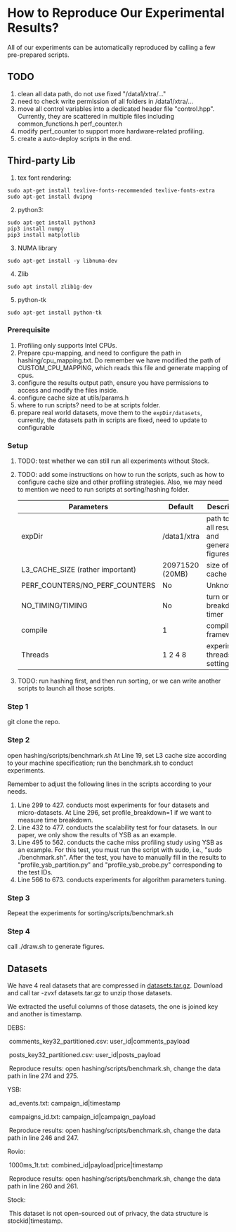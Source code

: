 # How to Reproduce Our Experimental Results?

All of our experiments can be automatically reproduced by calling a few pre-prepared scripts.

## TODO

1. clean all data path, do not use fixed "/data1/xtra/..."
2. need to check write permission of all folders in /data1/xtra/...
3. move all control variables into a dedicated header file "control.hpp". Currently, they are scattered in multiple files including common_functions.h perf_counter.h
4. modify perf_counter to support more hardware-related profiling.
5. create a auto-deploy scripts in the end.

## Third-party Lib

1. tex font rendering:

```shell
sudo apt-get install texlive-fonts-recommended texlive-fonts-extra
sudo apt-get install dvipng
```

2. python3:

```shell
sudo apt-get install python3
pip3 install numpy
pip3 install matplotlib
```

3.  NUMA library

```shell
sudo apt-get install -y libnuma-dev
```

4. Zlib

```shell
sudo apt install zlib1g-dev
```

5. python-tk

```shell
sudo apt-get install python-tk
```

### Prerequisite

1. Profiling only supports Intel CPUs.
2. Prepare cpu-mapping, and need to configure the path in hashing/cpu_mapping.txt. Do remember we have modified the path of CUSTOM_CPU_MAPPING, which reads this file and generate mapping of cpus.
3. configure the results output path, ensure you have permissions to access and modify the files inside.
4. configure cache size at utils/params.h
5. where to run scripts? need to be at scripts folder.
6. prepare real world datasets, move them to the `expDir/datasets`, currently, the datasets path in scripts are fixed, need to update to configurable

### Setup

1. TODO: test whether we can still run all experiments without Stock.

2. TODO: add some instructions on how to run the scripts, such as how to configure cache size and other profiling strategies. Also, we may need to mention we need to run scripts at sorting/hashing folder.

   | Parameters                       | Default         | Description                                   |
   | -------------------------------- | --------------- | --------------------------------------------- |
   | expDir                           | /data1/xtra     | path to save all results and generate figures |
   | L3_CACHE_SIZE (rather important) | 20971520 (20MB) | size of l3 cache                              |
   | PERF_COUNTERS/NO_PERF_COUNTERS   | No              | Unknown                                       |
   | NO_TIMING/TIMING                 | No              | turn on/off breakdown timer                   |
   | compile                          | 1               | compile the framework                         |
   | Threads                          | 1 2 4 8         | experiments threads settings                  |

3. TODO: run hashing first, and then run sorting, or we can write another scripts to launch all those scripts.

### Step 1

git clone the repo.

### Step 2
open hashing/scripts/benchmark.sh
   At Line 19, set L3 cache size according to your machine specification;
   run the benchmark.sh to conduct experiments.

Remember to adjust the following lines in the scripts according to your needs.
  1. Line 299 to 427. 
     conducts most experiments for four datasets and micro-datasets.
     At Line 296, set profile_breakdown=1 if we want to measure time breakdown.
  2. Line 432 to 477.
     conducts the scalability test for four datasets. In our paper, we only show the results of YSB as an example.
  3. Line 495 to 562.
      conducts the cache miss profiling study using YSB as an example. 
      For this test, you must run the script with sudo, i.e., "sudo ./benchmark.sh".
      After the test, you have to manually fill in the results to "profile_ysb_partition.py" and "profile_ysb_probe.py" corresponding to the test IDs.
  4. Line 566 to 673.
     conducts experiments for algorithm parameters tuning.
### Step 3
Repeat the experiments for sorting/scripts/benchmark.sh

### Step 4
call ./draw.sh to generate figures.

## Datasets

We have 4 real datasets that are compressed in [datasets.tar.gz](https://drive.google.com/file/d/1DJIES8AEIQSfw9HF4xxgZ9OHFiUxZijw/view?usp=sharing). Download and call tar -zvxf datasets.tar.gz to unzip those datasets.

We extracted the useful columns of those datasets, the one is joined key and another is timestamp.

DEBS: 

​	comments_key32_partitioned.csv: user_id|comments_payload

​	posts_key32_partitioned.csv: user_id|posts_payload

​	Reproduce results: open hashing/scripts/benchmark.sh, change the data path in line 274 and 275. 

YSB:

​	ad_events.txt: campaign_id|timestamp

​	campaigns_id.txt: campaign_id|campaign_payload

​	Reproduce results: open hashing/scripts/benchmark.sh, change the data path in line 246 and 247. 

Rovio:

​	1000ms_1t.txt: combined_id|payload|price|timestamp

​	Reproduce results: open hashing/scripts/benchmark.sh, change the data path in line 260 and 261. 

Stock: 

​	This dataset is not open-sourced out of privacy, the data structure is stockid|timestamp.



